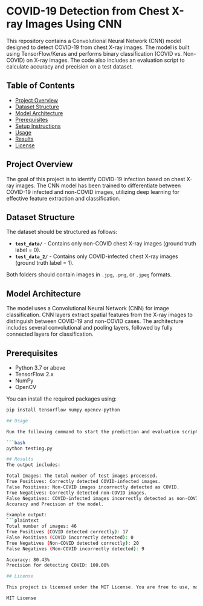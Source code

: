 # COVID-19 Detection from Chest X-ray Images Using CNN

This repository contains a Convolutional Neural Network (CNN) model designed to detect COVID-19 from chest X-ray images. The model is built using TensorFlow/Keras and performs binary classification (COVID vs. Non-COVID) on X-ray images. The code also includes an evaluation script to calculate accuracy and precision on a test dataset.

## Table of Contents
- [Project Overview](#project-overview)
- [Dataset Structure](#dataset-structure)
- [Model Architecture](#model-architecture)
- [Prerequisites](#prerequisites)
- [Setup Instructions](#setup-instructions)
- [Usage](#usage)
- [Results](#results)
- [License](#license)

## Project Overview
The goal of this project is to identify COVID-19 infection based on chest X-ray images. The CNN model has been trained to differentiate between COVID-19 infected and non-COVID images, utilizing deep learning for effective feature extraction and classification.

## Dataset Structure
The dataset should be structured as follows:
- **`test_data/`** - Contains only non-COVID chest X-ray images (ground truth label = 0).
- **`test_data_2/`** - Contains only COVID-infected chest X-ray images (ground truth label = 1).

Both folders should contain images in `.jpg`, `.png`, or `.jpeg` formats.

## Model Architecture
The model uses a Convolutional Neural Network (CNN) for image classification. CNN layers extract spatial features from the X-ray images to distinguish between COVID-19 and non-COVID cases. The architecture includes several convolutional and pooling layers, followed by fully connected layers for classification.

## Prerequisites
- Python 3.7 or above
- TensorFlow 2.x
- NumPy
- OpenCV

You can install the required packages using:

```bash
pip install tensorflow numpy opencv-python

## Usage

Run the following command to start the prediction and evaluation script:

```bash
python testing.py

## Results
The output includes:

Total Images: The total number of test images processed.
True Positives: Correctly detected COVID-infected images.
False Positives: Non-COVID images incorrectly detected as COVID.
True Negatives: Correctly detected non-COVID images.
False Negatives: COVID-infected images incorrectly detected as non-COVID.
Accuracy and Precision of the model.

Example output:
```plaintext
Total number of images: 46
True Positives (COVID detected correctly): 17
False Positives (COVID incorrectly detected): 0
True Negatives (Non-COVID detected correctly): 20
False Negatives (Non-COVID incorrectly detected): 9

Accuracy: 80.43%
Precision for detecting COVID: 100.00%

## License

This project is licensed under the MIT License. You are free to use, modify, and distribute this code. See the [LICENSE](LICENSE) file for full license details.

MIT License
